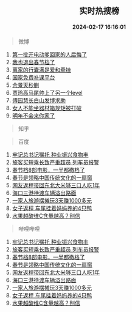 <div align="center"><h2>实时热搜榜</h2><h4>2024-02-17 16:16:01</h4></div>

> 微博  

1. [第一批开电动爹回家的人后悔了](https://s.weibo.com/weibo?q=%23%E7%AC%AC%E4%B8%80%E6%89%B9%E5%BC%80%E7%94%B5%E5%8A%A8%E7%88%B9%E5%9B%9E%E5%AE%B6%E7%9A%84%E4%BA%BA%E5%90%8E%E6%82%94%E4%BA%86%23&t=31&band_rank=1&Refer=top)<br />
2. [我也退出春节档了](https://s.weibo.com/weibo?q=%E6%88%91%E4%B9%9F%E9%80%80%E5%87%BA%E6%98%A5%E8%8A%82%E6%A1%A3%E4%BA%86&t=31&band_rank=2&Refer=top)<br />
3. [离家的行囊满是爱和牵挂](https://s.weibo.com/weibo?q=%23%E7%A6%BB%E5%AE%B6%E7%9A%84%E8%A1%8C%E5%9B%8A%E6%BB%A1%E6%98%AF%E7%88%B1%E5%92%8C%E7%89%B5%E6%8C%82%23&t=31&band_rank=3&Refer=top)<br />
4. [国家免费补课平台](https://s.weibo.com/weibo?q=%E5%9B%BD%E5%AE%B6%E5%85%8D%E8%B4%B9%E8%A1%A5%E8%AF%BE%E5%B9%B3%E5%8F%B0&t=31&band_rank=4&Refer=top)<br />
5. [余景天秒删](https://s.weibo.com/weibo?q=%23%E4%BD%99%E6%99%AF%E5%A4%A9%E7%A7%92%E5%88%A0%23&t=31&band_rank=5&Refer=top)<br />
6. [贾玲高马尾帅上了另一个level](https://s.weibo.com/weibo?q=%23%E8%B4%BE%E7%8E%B2%E9%AB%98%E9%A9%AC%E5%B0%BE%E5%B8%85%E4%B8%8A%E4%BA%86%E5%8F%A6%E4%B8%80%E4%B8%AAlevel%23&t=31&band_rank=6&Refer=top)<br />
7. [傅园慧长白山发博求助](https://s.weibo.com/weibo?q=%23%E5%82%85%E5%9B%AD%E6%85%A7%E9%95%BF%E7%99%BD%E5%B1%B1%E5%8F%91%E5%8D%9A%E6%B1%82%E5%8A%A9%23&t=31&band_rank=7&Refer=top)<br />
8. [女人不能坐器材箱规矩被打破](https://s.weibo.com/weibo?q=%E5%A5%B3%E4%BA%BA%E4%B8%8D%E8%83%BD%E5%9D%90%E5%99%A8%E6%9D%90%E7%AE%B1%E8%A7%84%E7%9F%A9%E8%A2%AB%E6%89%93%E7%A0%B4&t=31&band_rank=8&Refer=top)<br />
9. [明年不会来你家了](https://s.weibo.com/weibo?q=%E6%98%8E%E5%B9%B4%E4%B8%8D%E4%BC%9A%E6%9D%A5%E4%BD%A0%E5%AE%B6%E4%BA%86&t=31&band_rank=9&Refer=top)<br />

> 知乎  


> 百度  

1. [牢记总书记嘱托 种业振兴食物丰](https://www.baidu.com/s?wd=%E7%89%A2%E8%AE%B0%E6%80%BB%E4%B9%A6%E8%AE%B0%E5%98%B1%E6%89%98+%E7%A7%8D%E4%B8%9A%E6%8C%AF%E5%85%B4%E9%A3%9F%E7%89%A9%E4%B8%B0&sa=fyb_news&rsv_dl=fyb_news)<br />
2. [旅客买短乘长致严重超员 列车员报警](https://www.baidu.com/s?wd=%E6%97%85%E5%AE%A2%E4%B9%B0%E7%9F%AD%E4%B9%98%E9%95%BF%E8%87%B4%E4%B8%A5%E9%87%8D%E8%B6%85%E5%91%98+%E5%88%97%E8%BD%A6%E5%91%98%E6%8A%A5%E8%AD%A6&sa=fyb_news&rsv_dl=fyb_news)<br />
3. [春节档8部电影，一半都撤档了](https://www.baidu.com/s?wd=%E6%98%A5%E8%8A%82%E6%A1%A38%E9%83%A8%E7%94%B5%E5%BD%B1%EF%BC%8C%E4%B8%80%E5%8D%8A%E9%83%BD%E6%92%A4%E6%A1%A3%E4%BA%86&sa=fyb_news&rsv_dl=fyb_news)<br />
4. [春节是领略中国传统文化的一扇窗](https://www.baidu.com/s?wd=%E6%98%A5%E8%8A%82%E6%98%AF%E9%A2%86%E7%95%A5%E4%B8%AD%E5%9B%BD%E4%BC%A0%E7%BB%9F%E6%96%87%E5%8C%96%E7%9A%84%E4%B8%80%E6%89%87%E7%AA%97&sa=fyb_news&rsv_dl=fyb_news)<br />
5. [网友返程带回东北大米够三口人吃1年](https://www.baidu.com/s?wd=%E7%BD%91%E5%8F%8B%E8%BF%94%E7%A8%8B%E5%B8%A6%E5%9B%9E%E4%B8%9C%E5%8C%97%E5%A4%A7%E7%B1%B3%E5%A4%9F%E4%B8%89%E5%8F%A3%E4%BA%BA%E5%90%831%E5%B9%B4&sa=fyb_news&rsv_dl=fyb_news)<br />
6. [海口三港待渡车辆溢出路面](https://www.baidu.com/s?wd=%E6%B5%B7%E5%8F%A3%E4%B8%89%E6%B8%AF%E5%BE%85%E6%B8%A1%E8%BD%A6%E8%BE%86%E6%BA%A2%E5%87%BA%E8%B7%AF%E9%9D%A2&sa=fyb_news&rsv_dl=fyb_news)<br />
7. [一家人旅游摆摊玩3天赚1000多元](https://www.baidu.com/s?wd=%E4%B8%80%E5%AE%B6%E4%BA%BA%E6%97%85%E6%B8%B8%E6%91%86%E6%91%8A%E7%8E%A93%E5%A4%A9%E8%B5%9A1000%E5%A4%9A%E5%85%83&sa=fyb_news&rsv_dl=fyb_news)<br />
8. [女子返程 车尾挂着妈妈养的4只鸭](https://www.baidu.com/s?wd=%E5%A5%B3%E5%AD%90%E8%BF%94%E7%A8%8B+%E8%BD%A6%E5%B0%BE%E6%8C%82%E7%9D%80%E5%A6%88%E5%A6%88%E5%85%BB%E7%9A%844%E5%8F%AA%E9%B8%AD&sa=fyb_news&rsv_dl=fyb_news)<br />
9. [水果越酸维C含量越高？别信](https://www.baidu.com/s?wd=%E6%B0%B4%E6%9E%9C%E8%B6%8A%E9%85%B8%E7%BB%B4C%E5%90%AB%E9%87%8F%E8%B6%8A%E9%AB%98%EF%BC%9F%E5%88%AB%E4%BF%A1&sa=fyb_news&rsv_dl=fyb_news)<br />

> 哔哩哔哩  

1. [牢记总书记嘱托 种业振兴食物丰](https://www.baidu.com/s?wd=%E7%89%A2%E8%AE%B0%E6%80%BB%E4%B9%A6%E8%AE%B0%E5%98%B1%E6%89%98+%E7%A7%8D%E4%B8%9A%E6%8C%AF%E5%85%B4%E9%A3%9F%E7%89%A9%E4%B8%B0&sa=fyb_news&rsv_dl=fyb_news)<br />
2. [旅客买短乘长致严重超员 列车员报警](https://www.baidu.com/s?wd=%E6%97%85%E5%AE%A2%E4%B9%B0%E7%9F%AD%E4%B9%98%E9%95%BF%E8%87%B4%E4%B8%A5%E9%87%8D%E8%B6%85%E5%91%98+%E5%88%97%E8%BD%A6%E5%91%98%E6%8A%A5%E8%AD%A6&sa=fyb_news&rsv_dl=fyb_news)<br />
3. [春节档8部电影，一半都撤档了](https://www.baidu.com/s?wd=%E6%98%A5%E8%8A%82%E6%A1%A38%E9%83%A8%E7%94%B5%E5%BD%B1%EF%BC%8C%E4%B8%80%E5%8D%8A%E9%83%BD%E6%92%A4%E6%A1%A3%E4%BA%86&sa=fyb_news&rsv_dl=fyb_news)<br />
4. [春节是领略中国传统文化的一扇窗](https://www.baidu.com/s?wd=%E6%98%A5%E8%8A%82%E6%98%AF%E9%A2%86%E7%95%A5%E4%B8%AD%E5%9B%BD%E4%BC%A0%E7%BB%9F%E6%96%87%E5%8C%96%E7%9A%84%E4%B8%80%E6%89%87%E7%AA%97&sa=fyb_news&rsv_dl=fyb_news)<br />
5. [网友返程带回东北大米够三口人吃1年](https://www.baidu.com/s?wd=%E7%BD%91%E5%8F%8B%E8%BF%94%E7%A8%8B%E5%B8%A6%E5%9B%9E%E4%B8%9C%E5%8C%97%E5%A4%A7%E7%B1%B3%E5%A4%9F%E4%B8%89%E5%8F%A3%E4%BA%BA%E5%90%831%E5%B9%B4&sa=fyb_news&rsv_dl=fyb_news)<br />
6. [海口三港待渡车辆溢出路面](https://www.baidu.com/s?wd=%E6%B5%B7%E5%8F%A3%E4%B8%89%E6%B8%AF%E5%BE%85%E6%B8%A1%E8%BD%A6%E8%BE%86%E6%BA%A2%E5%87%BA%E8%B7%AF%E9%9D%A2&sa=fyb_news&rsv_dl=fyb_news)<br />
7. [一家人旅游摆摊玩3天赚1000多元](https://www.baidu.com/s?wd=%E4%B8%80%E5%AE%B6%E4%BA%BA%E6%97%85%E6%B8%B8%E6%91%86%E6%91%8A%E7%8E%A93%E5%A4%A9%E8%B5%9A1000%E5%A4%9A%E5%85%83&sa=fyb_news&rsv_dl=fyb_news)<br />
8. [女子返程 车尾挂着妈妈养的4只鸭](https://www.baidu.com/s?wd=%E5%A5%B3%E5%AD%90%E8%BF%94%E7%A8%8B+%E8%BD%A6%E5%B0%BE%E6%8C%82%E7%9D%80%E5%A6%88%E5%A6%88%E5%85%BB%E7%9A%844%E5%8F%AA%E9%B8%AD&sa=fyb_news&rsv_dl=fyb_news)<br />
9. [水果越酸维C含量越高？别信](https://www.baidu.com/s?wd=%E6%B0%B4%E6%9E%9C%E8%B6%8A%E9%85%B8%E7%BB%B4C%E5%90%AB%E9%87%8F%E8%B6%8A%E9%AB%98%EF%BC%9F%E5%88%AB%E4%BF%A1&sa=fyb_news&rsv_dl=fyb_news)<br />

